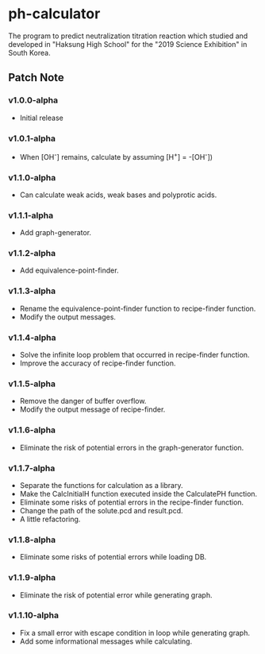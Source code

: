 # ph-calculator
The program to predict neutralization titration reaction which studied and developed in "Haksung High School" for the "2019 Science Exhibition" in South Korea.

## Patch Note

### v1.0.0-alpha
- Initial release

### v1.0.1-alpha
- When [OH<sup>-</sup>] remains, calculate by assuming [H<sup>+</sup>] = -[OH<sup>-</sup>])

### v1.1.0-alpha
- Can calculate weak acids, weak bases and polyprotic acids.

### v1.1.1-alpha
- Add graph-generator.

### v1.1.2-alpha
- Add equivalence-point-finder.

### v1.1.3-alpha
- Rename the equivalence-point-finder function to recipe-finder function.
- Modify the output messages.

### v1.1.4-alpha
- Solve the infinite loop problem that occurred in recipe-finder function.
- Improve the accuracy of recipe-finder function.

### v1.1.5-alpha
- Remove the danger of buffer overflow.
- Modify the output message of recipe-finder.

### v1.1.6-alpha
- Eliminate the risk of potential errors in the graph-generator function.

### v1.1.7-alpha
- Separate the functions for calculation as a library.
- Make the CalcInitialH function executed inside the CalculatePH function.
- Eliminate some risks of potential errors in the recipe-finder function.
- Change the path of the solute.pcd and result.pcd.
- A little refactoring.

### v1.1.8-alpha
- Eliminate some risks of potential errors while loading DB.

### v1.1.9-alpha
- Eliminate the risk of potential error while generating graph.

### v1.1.10-alpha
- Fix a small error with escape condition in loop while generating graph.
- Add some informational messages while calculating.
